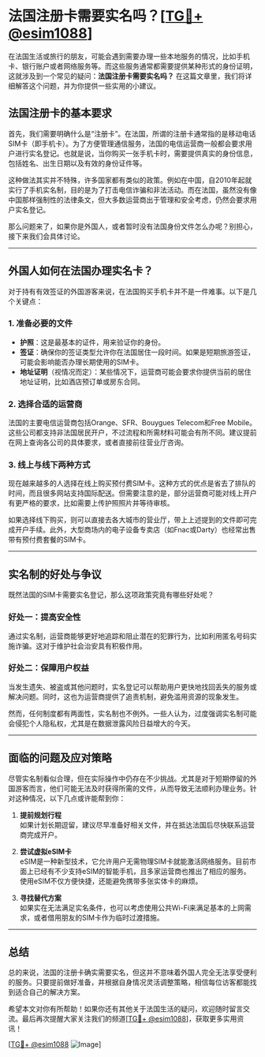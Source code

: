 # 法国注册卡需要实名吗？[[TG💪+ @esim1088](https://t.me/s/esim1088)]

在法国生活或旅行的朋友，可能会遇到需要办理一些本地服务的情况，比如手机卡、银行账户或者网络服务等。而这些服务通常都需要提供某种形式的身份证明，这就涉及到一个常见的疑问：**法国注册卡需要实名吗？** 在这篇文章里，我们将详细解答这个问题，并为你提供一些实用的小建议。

## 法国注册卡的基本要求

首先，我们需要明确什么是“注册卡”。在法国，所谓的注册卡通常指的是移动电话SIM卡（即手机卡）。为了方便管理通信服务，法国的电信运营商一般都会要求用户进行实名登记。也就是说，当你购买一张手机卡时，需要提供真实的身份信息，包括姓名、出生日期以及有效的身份证件等。

这种做法其实并不特殊，许多国家都有类似的政策。例如在中国，自2010年起就实行了手机实名制，目的是为了打击电信诈骗和非法活动。而在法国，虽然没有像中国那样强制性的法律条文，但大多数运营商出于管理和安全考虑，仍然会要求用户实名登记。

那么问题来了，如果你是外国人，或者暂时没有法国身份文件怎么办呢？别担心，接下来我们会具体讨论。

---

## 外国人如何在法国办理实名卡？

对于持有有效签证的外国游客来说，在法国购买手机卡并不是一件难事。以下是几个关键点：

### 1. **准备必要的文件**
- **护照**：这是最基本的证件，用来验证你的身份。
- **签证**：确保你的签证类型允许你在法国居住一段时间。如果是短期旅游签证，可能会影响能否办理长期使用的SIM卡。
- **地址证明**（视情况而定）：某些情况下，运营商可能会要求你提供当前的居住地址证明，比如酒店预订单或房东合同。

### 2. **选择合适的运营商**
法国的主要电信运营商包括Orange、SFR、Bouygues Telecom和Free Mobile。这些公司都支持非法国居民开户，不过流程和所需材料可能会有所不同。建议提前在网上查询各公司的具体要求，或者直接前往营业厅咨询。

### 3. **线上与线下两种方式**
现在越来越多的人选择在线上购买预付费SIM卡。这种方式的优点是省去了排队的时间，而且很多网站支持国际配送。但需要注意的是，部分运营商可能对线上开户有更严格的要求，比如需要上传护照照片并等待审核。

如果选择线下购买，则可以直接去各大城市的营业厅，带上上述提到的文件即可完成开户手续。此外，大型商场内的电子设备专卖店（如Fnac或Darty）也经常出售带有预付费套餐的SIM卡。

---

## 实名制的好处与争议

既然法国的SIM卡需要实名登记，那么这项政策究竟有哪些好处呢？

### 好处一：提高安全性
通过实名制，运营商能够更好地追踪和阻止潜在的犯罪行为，比如利用匿名号码实施诈骗。这对于维护社会治安具有积极作用。

### 好处二：保障用户权益
当发生遗失、被盗或其他问题时，实名登记可以帮助用户更快地找回丢失的服务或解决问题。同时，这也为运营商提供了追责机制，避免滥用资源的现象发生。

然而，任何制度都有两面性，实名制也不例外。一些人认为，过度强调实名制可能会侵犯个人隐私权，尤其是在数据泄露风险日益增大的今天。

---

## 面临的问题及应对策略

尽管实名制看似合理，但在实际操作中仍存在不少挑战。尤其是对于短期停留的外国游客而言，他们可能无法及时获得所需的文件，从而导致无法顺利办理业务。针对这种情况，以下几点或许能帮到你：

1. **提前规划行程**  
   如果计划长期逗留，建议尽早准备好相关文件，并在抵达法国后尽快联系运营商完成开户。

2. **尝试虚拟eSIM卡**  
   eSIM是一种新型技术，它允许用户无需物理SIM卡就能激活网络服务。目前市面上已经有不少支持eSIM的智能手机，且多家运营商也推出了相应的服务。使用eSIM不仅方便快捷，还能避免携带多张实体卡的麻烦。

3. **寻找替代方案**  
   如果实在无法满足实名条件，也可以考虑使用公共Wi-Fi来满足基本的上网需求，或者借用朋友的SIM卡作为临时过渡措施。

---

## 总结

总的来说，法国的注册卡确实需要实名，但这并不意味着外国人完全无法享受便利的服务。只要提前做好准备，并根据自身情况灵活调整策略，相信每位访客都能找到适合自己的解决方案。

希望本文对你有所帮助！如果你还有其他关于法国生活的疑问，欢迎随时留言交流。最后再次提醒大家关注我们的频道[[TG💪+ @esim1088](https://t.me/s/esim1088)]，获取更多实用资讯！

[[TG💪+ @esim1088](https://t.me/s/esim1088) ![Image](https://i.postimg.cc/4NQfJmqS/Snipaste-2025-05-13-00-14-12.png)]